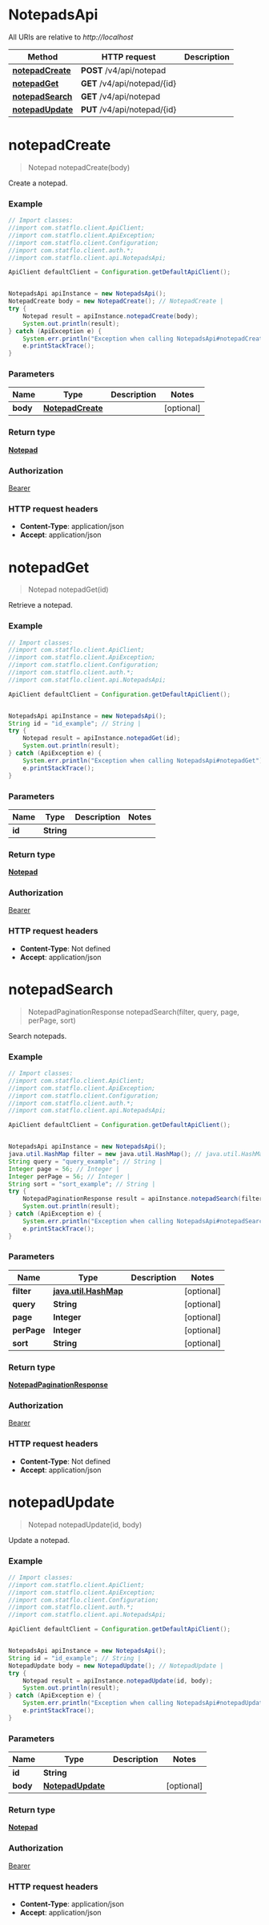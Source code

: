 # NotepadsApi

All URIs are relative to *http://localhost*

Method | HTTP request | Description
------------- | ------------- | -------------
[**notepadCreate**](NotepadsApi.md#notepadCreate) | **POST** /v4/api/notepad | 
[**notepadGet**](NotepadsApi.md#notepadGet) | **GET** /v4/api/notepad/{id} | 
[**notepadSearch**](NotepadsApi.md#notepadSearch) | **GET** /v4/api/notepad | 
[**notepadUpdate**](NotepadsApi.md#notepadUpdate) | **PUT** /v4/api/notepad/{id} | 

<a name="notepadCreate"></a>
# **notepadCreate**
> Notepad notepadCreate(body)



Create a notepad.

### Example
```java
// Import classes:
//import com.statflo.client.ApiClient;
//import com.statflo.client.ApiException;
//import com.statflo.client.Configuration;
//import com.statflo.client.auth.*;
//import com.statflo.client.api.NotepadsApi;

ApiClient defaultClient = Configuration.getDefaultApiClient();


NotepadsApi apiInstance = new NotepadsApi();
NotepadCreate body = new NotepadCreate(); // NotepadCreate | 
try {
    Notepad result = apiInstance.notepadCreate(body);
    System.out.println(result);
} catch (ApiException e) {
    System.err.println("Exception when calling NotepadsApi#notepadCreate");
    e.printStackTrace();
}
```

### Parameters

Name | Type | Description  | Notes
------------- | ------------- | ------------- | -------------
 **body** | [**NotepadCreate**](NotepadCreate.md)|  | [optional]

### Return type

[**Notepad**](Notepad.md)

### Authorization

[Bearer](../README.md#Bearer)

### HTTP request headers

 - **Content-Type**: application/json
 - **Accept**: application/json

<a name="notepadGet"></a>
# **notepadGet**
> Notepad notepadGet(id)



Retrieve a notepad.

### Example
```java
// Import classes:
//import com.statflo.client.ApiClient;
//import com.statflo.client.ApiException;
//import com.statflo.client.Configuration;
//import com.statflo.client.auth.*;
//import com.statflo.client.api.NotepadsApi;

ApiClient defaultClient = Configuration.getDefaultApiClient();


NotepadsApi apiInstance = new NotepadsApi();
String id = "id_example"; // String | 
try {
    Notepad result = apiInstance.notepadGet(id);
    System.out.println(result);
} catch (ApiException e) {
    System.err.println("Exception when calling NotepadsApi#notepadGet");
    e.printStackTrace();
}
```

### Parameters

Name | Type | Description  | Notes
------------- | ------------- | ------------- | -------------
 **id** | **String**|  |

### Return type

[**Notepad**](Notepad.md)

### Authorization

[Bearer](../README.md#Bearer)

### HTTP request headers

 - **Content-Type**: Not defined
 - **Accept**: application/json

<a name="notepadSearch"></a>
# **notepadSearch**
> NotepadPaginationResponse notepadSearch(filter, query, page, perPage, sort)



Search notepads.

### Example
```java
// Import classes:
//import com.statflo.client.ApiClient;
//import com.statflo.client.ApiException;
//import com.statflo.client.Configuration;
//import com.statflo.client.auth.*;
//import com.statflo.client.api.NotepadsApi;

ApiClient defaultClient = Configuration.getDefaultApiClient();


NotepadsApi apiInstance = new NotepadsApi();
java.util.HashMap filter = new java.util.HashMap(); // java.util.HashMap | 
String query = "query_example"; // String | 
Integer page = 56; // Integer | 
Integer perPage = 56; // Integer | 
String sort = "sort_example"; // String | 
try {
    NotepadPaginationResponse result = apiInstance.notepadSearch(filter, query, page, perPage, sort);
    System.out.println(result);
} catch (ApiException e) {
    System.err.println("Exception when calling NotepadsApi#notepadSearch");
    e.printStackTrace();
}
```

### Parameters

Name | Type | Description  | Notes
------------- | ------------- | ------------- | -------------
 **filter** | [**java.util.HashMap**](.md)|  | [optional]
 **query** | **String**|  | [optional]
 **page** | **Integer**|  | [optional]
 **perPage** | **Integer**|  | [optional]
 **sort** | **String**|  | [optional]

### Return type

[**NotepadPaginationResponse**](NotepadPaginationResponse.md)

### Authorization

[Bearer](../README.md#Bearer)

### HTTP request headers

 - **Content-Type**: Not defined
 - **Accept**: application/json

<a name="notepadUpdate"></a>
# **notepadUpdate**
> Notepad notepadUpdate(id, body)



Update a notepad.

### Example
```java
// Import classes:
//import com.statflo.client.ApiClient;
//import com.statflo.client.ApiException;
//import com.statflo.client.Configuration;
//import com.statflo.client.auth.*;
//import com.statflo.client.api.NotepadsApi;

ApiClient defaultClient = Configuration.getDefaultApiClient();


NotepadsApi apiInstance = new NotepadsApi();
String id = "id_example"; // String | 
NotepadUpdate body = new NotepadUpdate(); // NotepadUpdate | 
try {
    Notepad result = apiInstance.notepadUpdate(id, body);
    System.out.println(result);
} catch (ApiException e) {
    System.err.println("Exception when calling NotepadsApi#notepadUpdate");
    e.printStackTrace();
}
```

### Parameters

Name | Type | Description  | Notes
------------- | ------------- | ------------- | -------------
 **id** | **String**|  |
 **body** | [**NotepadUpdate**](NotepadUpdate.md)|  | [optional]

### Return type

[**Notepad**](Notepad.md)

### Authorization

[Bearer](../README.md#Bearer)

### HTTP request headers

 - **Content-Type**: application/json
 - **Accept**: application/json

